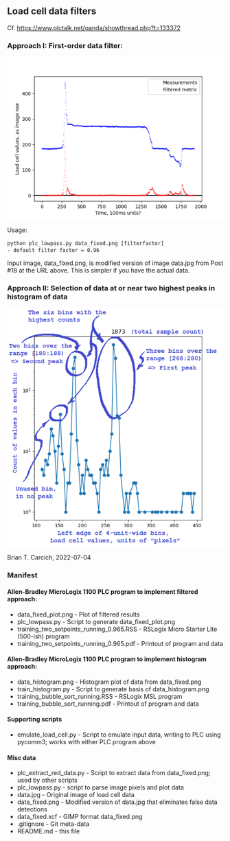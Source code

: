 ## Load cell data filters
Cf. https://www.plctalk.net/qanda/showthread.php?t=133372

### Approach I:  First-order data filter:

![](data_fixed_plot.png)

Usage:

    python plc_lowpass.py data_fixed.png [filterfactor]
    - default filter factor = 0.96

Input image, data_fixed.png, is modified version of image data.jpg
from Post #18 at the URL above.  This is simpler if you have the
actual data.

### Approach II:  Selection of data at or near two highest peaks in histogram of data

![](data_histogram.png)

Brian T. Carcich, 2022-07-04

### Manifest

#### Allen-Bradley MicroLogix 1100 PLC program to implement filtered approach:

* data_fixed_plot.png - Plot of filtered results
* plc_lowpass.py - Script to generate data_fixed_plot.png
* training_two_setpoints_running_0.965.RSS - RSLogix Micro Starter Lite (500-ish) program
* training_two_setpoints_running_0.965.pdf - Printout of program and data

#### Allen-Bradley MicroLogix 1100 PLC program to implement histogram approach:

* data_histogram.png - Histogram plot of data from data_fixed.png
* train_histogram.py - Script to generate basis of data_histogram.png
* training_bubble_sort_running.RSS -  RSLogix MSL program
* training_bubble_sort_running.pdf - Printout of program and data

#### Supporting scripts
* emulate_load_cell.py - Script to emulate input data, writing to PLC using pycomm3; works with either PLC program above

#### Misc data

* plc_extract_red_data.py - Script to extract data from data_fixed.png; used by other scripts
* plc_lowpass.py - script to parse image pixels and plot data
* data.jpg - Original image of load cell data
* data_fixed.png - Modified version of data.jpg that eliminates false data detections
* data_fixed.xcf - GIMP format data_fixed.png
* .gitignore - Git meta-data
* README.md - this file
